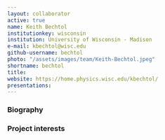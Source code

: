 ```yaml
---
layout: collaborator
active: true
name: Keith Bechtol
institutionkey: wisconsin
institution: University of Wisconsin - Madison
e-mail: kbechtol@wisc.edu
github-username: bechtol
photo: "/assets/images/team/Keith-Bechtol.jpeg"
shortname: bechtol
title: 
website: https://home.physics.wisc.edu/kbechtol/
presentations:
---
```


### Biography


### Project interests


